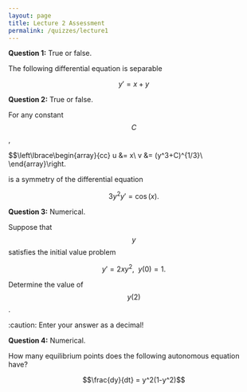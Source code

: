 ```yaml
---
layout: page
title: Lecture 2 Assessment
permalink: /quizzes/lecture1
---
```



**Question 1:** True or false.

The following differential equation is separable

$$y' = x + y$$

**Question 2:**  True or false.

For any constant $$C$$,

$$\left\lbrace\begin{array}{cc}
u &= x\\
v &= (y^3+C)^{1/3}\\
\end{array}\right.

is a symmetry of the differential equation

$$3y^2y' = \cos(x).$$

**Question 3:**  Numerical.

Suppose that $$y$$ satisfies the initial value problem

$$y' = 2xy^2,\ \ y(0) = 1.$$

Determine the value of $$y(2)$$.

:caution: Enter your answer as a decimal!

**Question 4:**  Numerical.

How many equilibrium points does the following autonomous equation have?

$$\frac{dy}{dt} = y^2(1-y^2)$$


